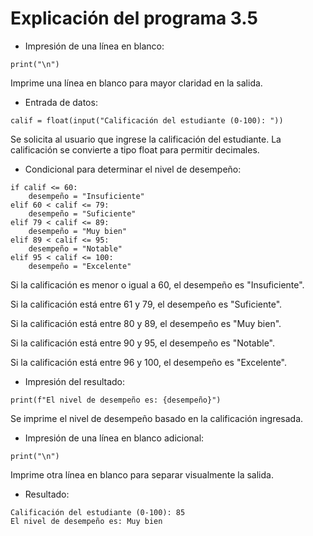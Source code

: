 # Explicación del programa 3.5
- Impresión de una línea en blanco:
```
print("\n")
```
Imprime una línea en blanco para mayor claridad en la salida.

- Entrada de datos:
```
calif = float(input("Calificación del estudiante (0-100): "))
```
Se solicita al usuario que ingrese la calificación del estudiante. La calificación se convierte a tipo float para permitir decimales.

- Condicional para determinar el nivel de desempeño:
```
if calif <= 60:
    desempeño = "Insuficiente"
elif 60 < calif <= 79:
    desempeño = "Suficiente"
elif 79 < calif <= 89:
    desempeño = "Muy bien"
elif 89 < calif <= 95:
    desempeño = "Notable"
elif 95 < calif <= 100:
    desempeño = "Excelente"
```
Si la calificación es menor o igual a 60, el desempeño es "Insuficiente".

Si la calificación está entre 61 y 79, el desempeño es "Suficiente".

Si la calificación está entre 80 y 89, el desempeño es "Muy bien".

Si la calificación está entre 90 y 95, el desempeño es "Notable".

Si la calificación está entre 96 y 100, el desempeño es "Excelente".

- Impresión del resultado:
```
print(f"El nivel de desempeño es: {desempeño}")
```
Se imprime el nivel de desempeño basado en la calificación ingresada.

- Impresión de una línea en blanco adicional:
```
print("\n")
```
Imprime otra línea en blanco para separar visualmente la salida.

- Resultado:
```
Calificación del estudiante (0-100): 85
El nivel de desempeño es: Muy bien
```
